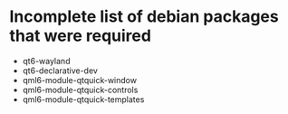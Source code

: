 # Incomplete list of debian packages that were required
* qt6-wayland
* qt6-declarative-dev
* qml6-module-qtquick-window
* qml6-module-qtquick-controls
* qml6-module-qtquick-templates
